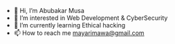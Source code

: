 - 👋 Hi, I’m Abubakar Musa
- 👀 I’m interested in Web Development & CyberSecurity
- 🌱 I’m currently learning Ethical hacking
- 📫 How to reach me mayarimawa@gmail.com

<!---
Yarimawa/Yarimawa is a ✨ special ✨ repository because its `README.md` (this file) appears on your GitHub profile.
You can click the Preview link to take a look at your changes.
--->
